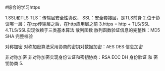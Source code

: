 #综合的学习https

1.SSL和TLS 
  TLS：传输层安全性协议，
  SSL：安全套接层，是TLS前身
2.位于协议哪一层：在tcp传输层之后，在http应用层之前
3.https = http + TLS/SSL
4.TLS/SSL实现依赖于三类基本算法
  散列函数 散列函数验证信息的完整性：MD5 SHA
  完整校验

  对称加密 对称加密算法采用协商的密钥对数据加密：AES DES
  信息加密

  非对称加密 非对称加密实现身份认证和密钥协商：RSA ECC DH
  身份验证  和   密钥协商
5.